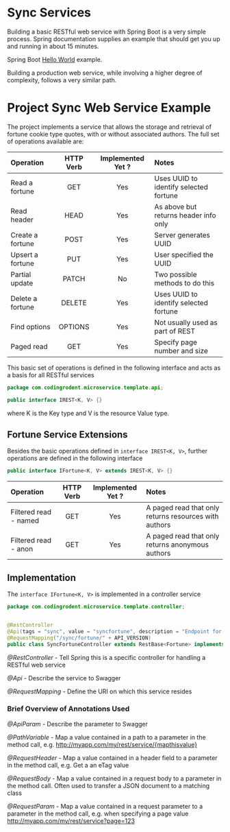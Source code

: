# Sync Services

Building a basic RESTful web service with Spring Boot is a very simple process.  Spring documentation supplies an example that should get 
you up and running in about 15 minutes.

Spring Boot [Hello World](https://spring.io/guides/gs/rest-service/) example.

Building a production web service, while involving a higher degree of complexity, follows a very similar path.

# Project Sync Web Service Example

The project implements a service that allows the storage and retrieval of fortune cookie type quotes, with or without associated authors. The full set of operations
available are:


| Operation         | HTTP Verb | Implemented Yet ?  | Notes                                    |
|:------------------|:---------:|:------------------:|:-----------------------------------------|
| Read a fortune    | GET       | Yes                | Uses UUID to identify selected fortune   |
| Read header       | HEAD      | Yes                | As above but returns header info only    |
| Create a fortune  | POST      | Yes                | Server generates UUID                    |
| Upsert a fortune  | PUT       | Yes                | User specified the UUID                  |
| Partial update    | PATCH     | No                 | Two possible methods to do this          |
| Delete a fortune  | DELETE    | Yes                | Uses UUID to identify selected fortune   |
| Find options      | OPTIONS   | Yes                | Not usually used as part of REST         |
| Paged read        | GET       | Yes                | Specify page number and size             |


This basic set of operations is defined in the following interface and acts as a basis for all RESTful services
```Java
package com.codingrodent.microservice.template.api;

public interface IREST<K, V> {}
```

where K is the Key type and V is the resource Value type.

## Fortune Service Extensions

Besides the basic operations defined in ```interface IREST<K, V>```, further operations are defined in the following interface

```Java
public interface IFortune<K, V> extends IREST<K, V> {}

```
| Operation              | HTTP Verb | Implemented Yet ?  | Notes                                                 |
|:-----------------------|:---------:|:------------------:|:------------------------------------------------------|
| Filtered read - named  | GET       | Yes                | A paged read that only returns resources with authors |
| Filtered read - anon   | GET       | Yes                | A paged read that only returns anonymous authors      |


## Implementation

The ```interface IFortune<K, V>``` is implemented in a controller service
```Java
package com.codingrodent.microservice.template.controller;


@RestController
@Api(tags = "sync", value = "syncfortune", description = "Endpoint for fortune management")
@RequestMapping("/sync/fortune/" + API_VERSION)
public class SyncFortuneController extends RestBase<Fortune> implements IFortune<UUID, Fortune> {
```
*@RestController* - Tell Spring this is a specific controller for handling a RESTful web service

*@Api* - Describe the service to Swagger

*@RequestMapping* - Define the URI on which this service resides

### Brief Overview of Annotations Used

*@ApiParam* - Describe the parameter to Swagger

*@PathVariable* - Map a value contained in a path to a parameter in the method call, e.g. http://myapp.com/my/rest/service/{mapthisvalue}

*@RequestHeader* - Map a value contained in a header field to a parameter in the method call, e.g. Get a an eTag value

*@RequestBody* - Map a value contained in a request body to a parameter in the method call. Often used to transfer a JSON document to a matching class

*@RequestParam* -  Map a value contained in a request parameter to a parameter in the method call, e.g. when specifying a page value http://myapp.com/my/rest/service?page=123

